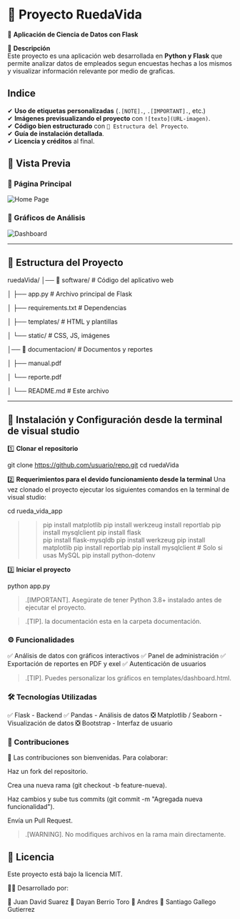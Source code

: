# 🚀 Proyecto RuedaVida  
🧠 **Aplicación de Ciencia de Datos con Flask**  

📌 **Descripción**  
Este proyecto es una aplicación web desarrollada en **Python y Flask** que permite analizar datos de empleados segun encuestas hechas a los mismos y visualizar información relevante por medio de graficas.  


## **Indice**

✔ **Uso de etiquetas personalizadas** (`.[NOTE].`, `.[IMPORTANT].`, etc.)  
✔ **Imágenes previsualizando el proyecto** con `![texto](URL-imagen)`.  
✔ **Código bien estructurado** con `📂 Estructura del Proyecto`.  
✔ **Guía de instalación detallada**.  
✔ **Licencia y créditos** al final.  


## 📸 Vista Previa  
### 🔹 Página Principal  
![Home Page](https://via.placeholder.com/800x400?text=Vista+Principal)  

### 🔹 Gráficos de Análisis  
![Dashboard](https://via.placeholder.com/800x400?text=Dashboard)  

---

## 📂 Estructura del Proyecto  

ruedaVida/ │── 📁 software/ # Código del aplicativo web

│ ├── app.py # Archivo principal de Flask

│ ├── requirements.txt # Dependencias

│ ├── templates/ # HTML y plantillas

│ └── static/ # CSS, JS, imágenes


│── 📁 documentacion/ # Documentos y reportes

│ ├── manual.pdf

│ └── reporte.pdf

│
└── README.md # Este archivo


---

## 🚀 Instalación y Configuración desde la terminal de visual studio 
1️⃣ **Clonar el repositorio**  

git clone https://github.com/usuario/repo.git
cd ruedaVida

2️⃣ **Requerimientos para el devido funcionamiento desde la terminal**
Una vez clonado el proyecto ejecutar los siguientes comandos en la terminal de visual studio:

cd rueda_vida_app
  
>> pip install matplotlib
>> pip install werkzeug 
>> install reportlab 
>> pip install mysqlclient
>>  pip install flask      
>> pip install flask-mysqldb
>> pip install werkzeug
>> pip install matplotlib
>> pip install reportlab
>> pip install mysqlclient  # Solo si usas MySQL
>> pip install python-dotenv

3️⃣ **Iniciar el proyecto** 

python app.py

> .[IMPORTANT].
> Asegúrate de tener Python 3.8+ instalado antes de ejecutar el proyecto.

> .[TIP].
> la documentación esta en la carpeta documentación.

### ⚙️ Funcionalidades

✅ Análisis de datos con gráficos interactivos
✅ Panel de administración
✅ Exportación de reportes en PDF y exel
✅ Autenticación de usuarios

> .[TIP].
> Puedes personalizar los gráficos en templates/dashboard.html.


### 🛠 Tecnologías Utilizadas
✅ Flask - Backend
✅ Pandas - Análisis de datos
❎ Matplotlib / Seaborn - Visualización de datos
❎ Bootstrap - Interfaz de usuario


### 📝 Contribuciones
🙆 Las contribuciones son bienvenidas. Para colaborar:

Haz un fork del repositorio.

Crea una nueva rama (git checkout -b feature-nueva).

Haz cambios y sube tus commits (git commit -m "Agregada nueva funcionalidad").

Envía un Pull Request.

> .[WARNING].
> No modifiques archivos en la rama main directamente.



## 📄 Licencia
Este proyecto está bajo la licencia MIT.

👨‍💻 Desarrollado por:

🚀 Juan David Suarez
🚀 Dayan Berrio Toro
🚀 Andres 
🚀 Santiago Gallego Gutierrez

